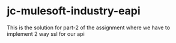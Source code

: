 # jc-mulesoft-industry-eapi
This is the solution for part-2 of the assignment where we have to implement 2 way ssl for our api
